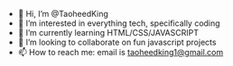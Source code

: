 - 👋 Hi, I’m @TaoheedKing
- 👀 I’m interested in everything tech, specifically coding
- 🌱 I’m currently learning HTML/CSS/JAVASCRIPT
- 💞️ I’m looking to collaborate on fun javascript projects
- 📫 How to reach me: email is taoheedking1@gmail.com

<!---
TaoheedKing/TaoheedKing is a ✨ special ✨ repository because its `README.md` (this file) appears on your GitHub profile.
You can click the Preview link to take a look at your changes.
--->
